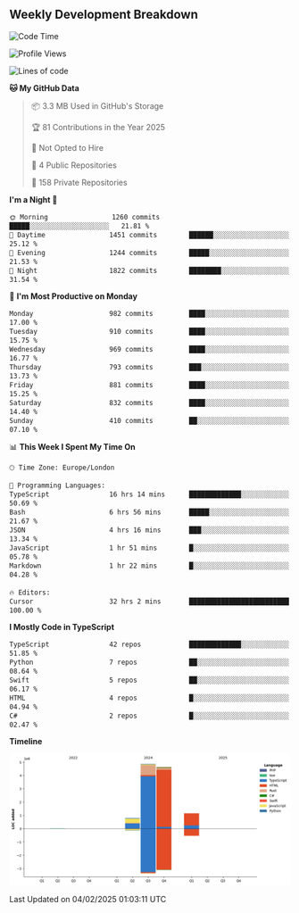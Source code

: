 


## Weekly Development Breakdown
<!--START_SECTION:waka-->
![Code Time](http://img.shields.io/badge/Code%20Time-1%2C879%20hrs%2045%20mins-blue)

![Profile Views](http://img.shields.io/badge/Profile%20Views-0-blue)

![Lines of code](https://img.shields.io/badge/From%20Hello%20World%20I%27ve%20Written-11.5%20million%20lines%20of%20code-blue)

**🐱 My GitHub Data** 

> 📦 3.3 MB Used in GitHub's Storage 
 > 
> 🏆 81 Contributions in the Year 2025
 > 
> 🚫 Not Opted to Hire
 > 
> 📜 4 Public Repositories 
 > 
> 🔑 158 Private Repositories 
 > 
**I'm a Night 🦉** 

```text
🌞 Morning                1260 commits        █████░░░░░░░░░░░░░░░░░░░░   21.81 % 
🌆 Daytime                1451 commits        ██████░░░░░░░░░░░░░░░░░░░   25.12 % 
🌃 Evening                1244 commits        █████░░░░░░░░░░░░░░░░░░░░   21.53 % 
🌙 Night                  1822 commits        ████████░░░░░░░░░░░░░░░░░   31.54 % 
```
📅 **I'm Most Productive on Monday** 

```text
Monday                   982 commits         ████░░░░░░░░░░░░░░░░░░░░░   17.00 % 
Tuesday                  910 commits         ████░░░░░░░░░░░░░░░░░░░░░   15.75 % 
Wednesday                969 commits         ████░░░░░░░░░░░░░░░░░░░░░   16.77 % 
Thursday                 793 commits         ███░░░░░░░░░░░░░░░░░░░░░░   13.73 % 
Friday                   881 commits         ████░░░░░░░░░░░░░░░░░░░░░   15.25 % 
Saturday                 832 commits         ████░░░░░░░░░░░░░░░░░░░░░   14.40 % 
Sunday                   410 commits         ██░░░░░░░░░░░░░░░░░░░░░░░   07.10 % 
```


📊 **This Week I Spent My Time On** 

```text
🕑︎ Time Zone: Europe/London

💬 Programming Languages: 
TypeScript               16 hrs 14 mins      █████████████░░░░░░░░░░░░   50.69 % 
Bash                     6 hrs 56 mins       █████░░░░░░░░░░░░░░░░░░░░   21.67 % 
JSON                     4 hrs 16 mins       ███░░░░░░░░░░░░░░░░░░░░░░   13.34 % 
JavaScript               1 hr 51 mins        █░░░░░░░░░░░░░░░░░░░░░░░░   05.78 % 
Markdown                 1 hr 22 mins        █░░░░░░░░░░░░░░░░░░░░░░░░   04.28 % 

🔥 Editors: 
Cursor                   32 hrs 2 mins       █████████████████████████   100.00 % 
```

**I Mostly Code in TypeScript** 

```text
TypeScript               42 repos            █████████████░░░░░░░░░░░░   51.85 % 
Python                   7 repos             ██░░░░░░░░░░░░░░░░░░░░░░░   08.64 % 
Swift                    5 repos             ██░░░░░░░░░░░░░░░░░░░░░░░   06.17 % 
HTML                     4 repos             █░░░░░░░░░░░░░░░░░░░░░░░░   04.94 % 
C#                       2 repos             █░░░░░░░░░░░░░░░░░░░░░░░░   02.47 % 
```



**Timeline**

![Lines of Code chart](https://raw.githubusercontent.com/mars-arch/mars-arch/main/assets/bar_graph.png)


 Last Updated on 04/02/2025 01:03:11 UTC
<!--END_SECTION:waka-->
